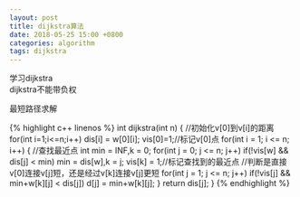 ```yaml
---
layout: post
title: dijkstra算法
date: 2018-05-25 15:00 +0800
categories: algorithm
tags: dijkstra
--- 
```

学习dijkstra  
dijkstra不能带负权  

最短路径求解  

{% highlight c++ linenos %}
int dijkstra(int n)
{
    //初始化v[0]到v[i]的距离
    for(int i=1;i<=n;i++)
        dis[i] = w[0][i];
    vis[0]=1;//标记v[0]点
    for(int i = 1; i <= n; i++)
    {
        //查找最近点
        int min = INF,k = 0;
        for(int j = 0; j <= n; j++)
            if(!vis[w] && dis[j] < min)
                min = dis[w],k = j;
        vis[k] = 1;//标记查找到的最近点
        //判断是直接v[0]连接v[j]短，还是经过v[k]连接v[j]更短
        for(int j = 1; j <= n; j++)
            if(!vis[j] && min+w[k][j] < dis[j])
                d[j] = min+w[k][j];
    }
    return dis[j];
}
{% endhighlight %}